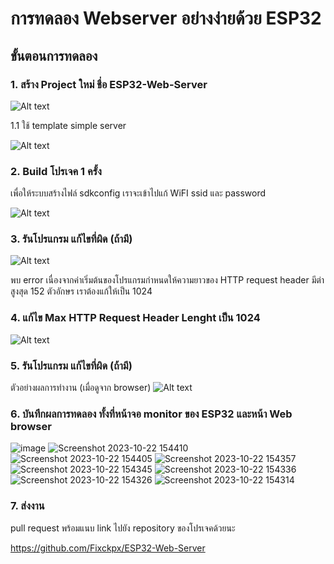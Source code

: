 # การทดลอง Webserver อย่างง่ายด้วย ESP32

##  ขั้นตอนการทดลอง 
### 1. สร้าง Project ใหม่ ชื่อ ESP32-Web-Server


![Alt text](./Pictures/1.Create-new-project.png)

1.1 ใช้ template simple server

![Alt text](./Pictures/2.Select-project-template.png)


###  2. Build โปรเจค 1 ครั้ง 
เพื่อให้ระบบสร้างไฟล์ sdkconfig เราจะเข้าไปแก้ WiFI ssid และ password
 
![Alt text](./Pictures/3.Edit-SSID-snd-Password.png)

###  3. รันโปรแกรม แก้ไขที่ผิด (ถ้ามี)

![Alt text](./Pictures/4.Found-Error.png)

พบ error เนื่องจากค่าเริ่มต้นของโปรแกรมกำหนดให้ความยาวของ HTTP request header มีต่าสูงสุด 152 ตัวอักษร เราต้องแก้ให้เป็น 1024 

###  4. แก้ไข Max HTTP Request Header Lenght เป็น 1024

![Alt text](./Pictures/5.Change-Req-Header-Len.png)

###  5. รันโปรแกรม แก้ไขที่ผิด (ถ้ามี)


ตัวอย่างผลการทำงาน (เมื่อดูจาก browser)
![Alt text](./Pictures/6.Sample-Result.png)


###  6. บันทึกผลการทดลอง ทั้งที่หน้าจอ monitor ของ ESP32 และหน้า Web browser
![image](https://github.com/Fixckpx/ESP32-Web-Server/assets/115066186/4cf8ca88-31f7-4bd5-bad3-588a629a6048)
![Screenshot 2023-10-22 154410](https://github.com/Fixckpx/ESP32-Web-Server/assets/115066186/efbe893c-565c-42be-af0c-66c89bd397f8)
![Screenshot 2023-10-22 154405](https://github.com/Fixckpx/ESP32-Web-Server/assets/115066186/2d97c02a-412e-4435-b31a-43d8b2abf81d)
![Screenshot 2023-10-22 154357](https://github.com/Fixckpx/ESP32-Web-Server/assets/115066186/01a772e4-f49e-4860-8e9a-f6d94c13b23c)
![Screenshot 2023-10-22 154345](https://github.com/Fixckpx/ESP32-Web-Server/assets/115066186/fcec3775-9a47-4bad-b8a8-cd161efcfda3)
![Screenshot 2023-10-22 154336](https://github.com/Fixckpx/ESP32-Web-Server/assets/115066186/41cee831-032e-4a8d-bbc4-7842714d8ef0)
![Screenshot 2023-10-22 154326](https://github.com/Fixckpx/ESP32-Web-Server/assets/115066186/84ecde8a-e7b1-436b-9261-bd5a69abc2c7)
![Screenshot 2023-10-22 154314](https://github.com/Fixckpx/ESP32-Web-Server/assets/115066186/f8eaaabf-b29f-4406-8dcd-7d6ac0af5657)

###  7. ส่งงาน
pull request พร้อมแนบ link ไปยัง repository ของโปรเจคด้วยนะ

https://github.com/Fixckpx/ESP32-Web-Server
